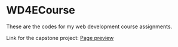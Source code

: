# WD4ECourse

These are the codes for my web development course assignments.

Link for the capstone project: <a href="https://semih5.github.io/WD4ECourse/CapstoneProject/index.html">Page preview</a> </br>
